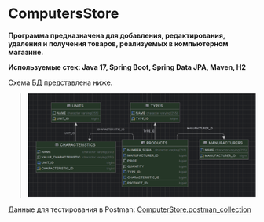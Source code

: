 # ComputersStore
**Программа предназначена для добавления, редактирования, удаления и получения товаров, реализуемых в компьютерном магазине.**

**Используемые стек: Java 17, Spring Boot, Spring Data JPA, Maven, H2**


Схема БД представлена ниже.
>![db.png](ComputersStore/info/db.png)

Данные для тестирования в Postman:
[ComputerStore.postman_collection](https://github.com/mikhailovPI/ComputersStore/blob/main/ComputersStore/info/ComputerStore.postman_collection.json)
